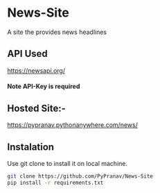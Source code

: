 # News-Site
A site the provides news headlines
  
## API Used
https://newsapi.org/
#### Note API-Key is required
  
## Hosted Site:-
https://pypranav.pythonanywhere.com/news/
  
## Instalation  
Use git clone to install it on local machine.
```bash
git clone https://github.com/PyPranav/News-Site
pip install -r requirements.txt
```
